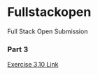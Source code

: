 # Fullstackopen
Full Stack Open Submission

### Part 3 

[Exercise 3.10 Link](https://phone-book-m7km.onrender.com/)
